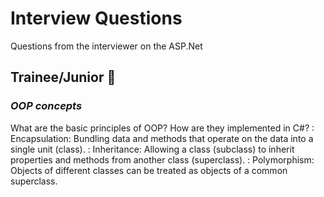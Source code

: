 # **Interview Questions** 
Questions from the interviewer on the ASP.Net

## **Trainee/Junior** 👼

### *OOP concepts*

What are the basic principles of OOP? How are they implemented in C#?
   : Encapsulation: Bundling data and methods that operate on the data into a single unit (class).
   : Inheritance: Allowing a class (subclass) to inherit properties and methods from another class (superclass).
   : Polymorphism: Objects of different classes can be treated as objects of a common superclass.
